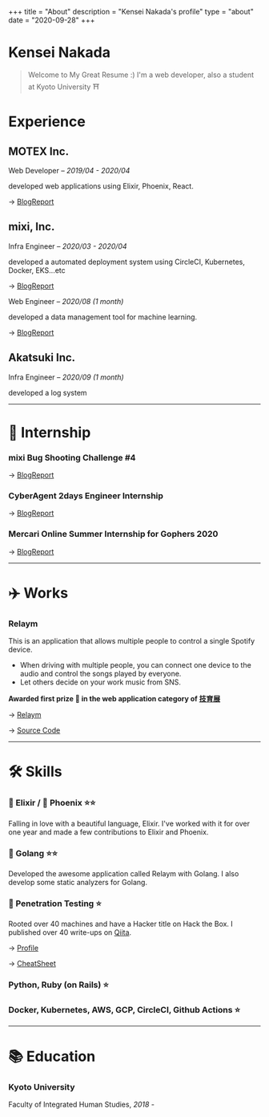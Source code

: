 +++
title = "About"
description = "Kensei Nakada's profile"
type = "about"
date = "2020-09-28"
+++

# Kensei Nakada

> Welcome to My Great Resume :)
I'm a web developer, also a student at Kyoto University ⛩

# Experience

## MOTEX Inc.

Web Developer *– 2019/04 - 2020/04*

developed web applications using Elixir, Phoenix, React.

→ [BlogReport](https://sanposhiho.hatenablog.com/entry/2020/04/16/220354)

## mixi, Inc.

Infra Engineer *– 2020/03 - 2020/04*

developed a automated deployment system using CircleCI, Kubernetes, Docker, EKS...etc

→ [BlogReport](https://sanposhiho.hatenablog.com/entry/2020/04/17/171423)

Web Engineer *– 2020/08 (1 month)*

developed a data management tool for machine learning.

→ [BlogReport](https://sanposhiho.hatenablog.com/entry/2020/08/31/182336)

## Akatsuki Inc.

Infra Engineer *– 2020/09 (1 month)*

developed a log system 

---

# 👟 Internship

### mixi Bug Shooting Challenge #4

→ [BlogReport](https://sanposhiho.hatenablog.com/entry/2020/02/03/211109)

### CyberAgent 2days Engineer Internship

→ [BlogReport](https://sanposhiho.hatenablog.com/entry/2020/06/07/204415)

### Mercari Online Summer Internship for Gophers 2020

→ [BlogReport](https://sanposhiho.hatenablog.com/entry/2020/09/06/183337)

---

# ✈️ Works

### Relaym

This is an application that allows multiple people to control a single Spotify device.
- When driving with multiple people, you can connect one device to the audio and control the songs played by everyone.
- Let others decide on your work music from SNS.

**Awarded first prize 👑 in the web application category of [技育展](https://talent.supporterz.jp/geekten/2020/)**

→ [Relaym](https://relaym.camph.net/)

→ [Source Code](https://github.com/camphor-/relaym-server)

---

# 🛠  Skills

### 🧪 Elixir / 🦅 Phoenix ⭐️⭐️

Falling in love with a beautiful language, Elixir.  I've worked with it for over one year and made a few contributions to Elixir and Phoenix.

### 🧸 Golang ⭐️⭐️

Developed the awesome application called Relaym with Golang. I also develop some static analyzers for Golang.

### 🐉 Penetration Testing ⭐️

Rooted over 40 machines and have a Hacker title on Hack the Box. I published over 40 write-ups on [Qiita](https://qiita.com/sanpo_shiho).

→ [Profile](https://www.hackthebox.eu/profile/247307)

→ [CheatSheet](https://github.com/sanposhiho/MY_CHEAT_SHEET)

### Python, Ruby (on Rails) ⭐️

### Docker, Kubernetes, AWS, GCP, CircleCI, Github Actions ⭐️

---

# 📚 Education

### Kyoto University

Faculty of Integrated Human Studies, *2018 -*

